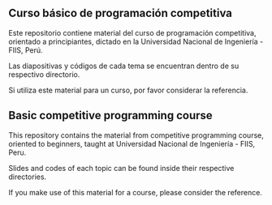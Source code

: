 ﻿## Curso básico de programación competitiva
Este repositorio contiene material del curso de programación competitiva, orientado a principiantes, dictado en la Universidad Nacional de Ingeniería - FIIS, Perú.

Las diapositivas y códigos de cada tema se encuentran dentro de su respectivo directorio.

Si utiliza este material para un curso, por favor considerar la referencia.

## Basic competitive programming course
This repository contains the material from competitive programming course, oriented to beginners, taught at Universidad Nacional de Ingeniería - FIIS, Peru.

Slides and codes of each topic can be found inside their respective directories.

If you make use of this material for a course, please consider the reference.
